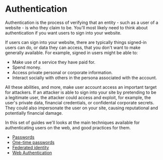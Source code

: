 # Authentication

Authentication is the process of verifying that an entity - such as a user of a website - is who they claim to be. You'll most likely need to think about authentication if you want users to sign into your website.

If users can sign into your website, there are typically things signed-in users can do, or data they can access, that you don't want to make generally available. For example, signed in users might be able to:

- Make use of a service they have paid for.
- Spend money.
- Access private personal or corporate information.
- Interact socially with others in the persona associated with the account.

All these abilities, and more, make user account access an important target for attackers. If an attacker is able to sign into your site by pretending to be a legitimate user, the attacker could access and exploit, for example, the user's private data, financial credentials, or confidental corporate secrets. They could also impersonate the user on your site, causing reputational and potentially financial damage.

In this set of guides we'll looks at the main techniques available for authenticating users on the web, and good practices for them.

- [Passwords](passwords)
- [One-time passwords](one-time-passwords)
- [Federated identity](federated-identity)
- [Web Authentication](web-authentication)
